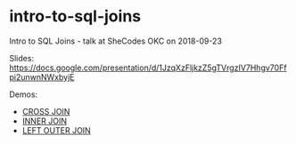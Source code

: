 # intro-to-sql-joins
Intro to SQL Joins - talk at SheCodes OKC on 2018-09-23

Slides:
https://docs.google.com/presentation/d/1JzqXzFljkzZ5gTVrgzIV7Hhgv70Ffpi2unwnNWxbyjE

Demos:
* [CROSS JOIN](0_CrossJoin.sql)
* [INNER JOIN](1_InnerJoin.sql)
* [LEFT OUTER JOIN](2_LeftOuterJoin.sql)
